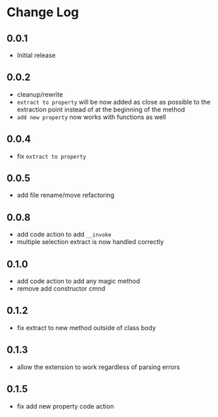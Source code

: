 # Change Log

## 0.0.1

- Initial release

## 0.0.2

- cleanup/rewrite
- `extract to property` will be now added as close as possible to the extraction point instead of at the beginning of the method
- `add new property` now works with functions as well

## 0.0.4

- fix `extract to property`

## 0.0.5

- add file rename/move refactoring

## 0.0.8

- add code action to add `__invoke`
- multiple selection extract is now handled correctly

## 0.1.0

- add code action to add any magic method
- remove add constructor cmnd

## 0.1.2

- fix extract to new method outside of class body

## 0.1.3

- allow the extension to work regardless of parsing errors

## 0.1.5

- fix add new property code action
